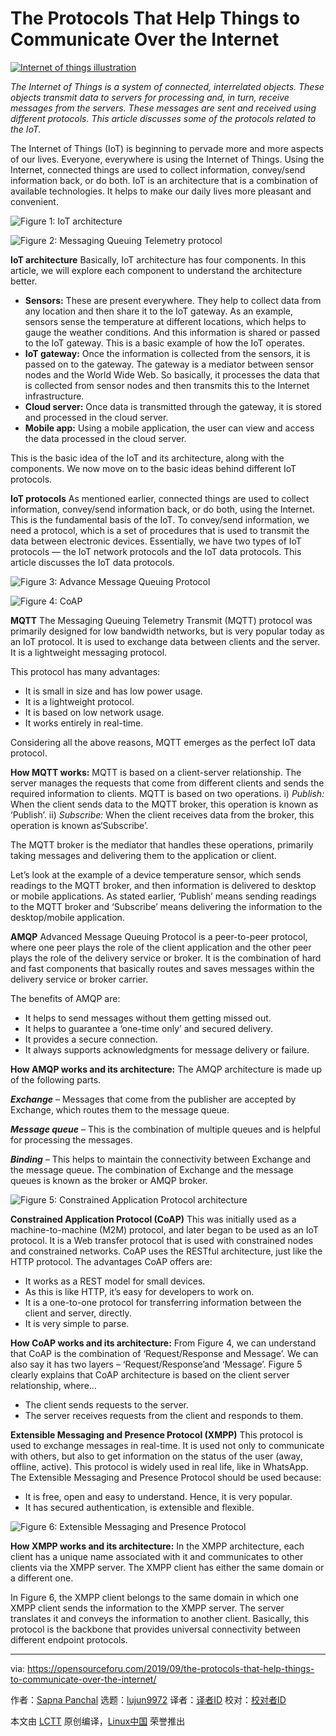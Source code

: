 [#]: collector: (lujun9972)
[#]: translator: ( )
[#]: reviewer: ( )
[#]: publisher: ( )
[#]: url: ( )
[#]: subject: (The Protocols That Help Things to Communicate Over the Internet)
[#]: via: (https://opensourceforu.com/2019/09/the-protocols-that-help-things-to-communicate-over-the-internet/)
[#]: author: (Sapna Panchal https://opensourceforu.com/author/sapna-panchal/)

The Protocols That Help Things to Communicate Over the Internet
======

[![][1]][2]

_The Internet of Things is a system of connected, interrelated objects. These objects transmit data to servers for processing and, in turn, receive messages from the servers. These messages are sent and received using different protocols. This article discusses some of the protocols related to the IoT._

The Internet of Things (IoT) is beginning to pervade more and more aspects of our lives. Everyone, everywhere is using the Internet of Things. Using the Internet, connected things are used to collect information, convey/send information back, or do both. IoT is an architecture that is a combination of available technologies. It helps to make our daily lives more pleasant and convenient.

![Figure 1: IoT architecture][3]

![Figure 2: Messaging Queuing Telemetry protocol][4]

**IoT architecture**
Basically, IoT architecture has four components. In this article, we will explore each component to understand the architecture better.

  * **Sensors:** These are present everywhere. They help to collect data from any location and then share it to the IoT gateway. As an example, sensors sense the temperature at different locations, which helps to gauge the weather conditions. And this information is shared or passed to the IoT gateway. This is a basic example of how the IoT operates.
  * **IoT gateway:** Once the information is collected from the sensors, it is passed on to the gateway. The gateway is a mediator between sensor nodes and the World Wide Web. So basically, it processes the data that is collected from sensor nodes and then transmits this to the Internet infrastructure.
  * **Cloud server:** Once data is transmitted through the gateway, it is stored and processed in the cloud server.
  * **Mobile app:** Using a mobile application, the user can view and access the data processed in the cloud server.



This is the basic idea of the IoT and its architecture, along with the components. We now move on to the basic ideas behind different IoT protocols.

**IoT protocols**
As mentioned earlier, connected things are used to collect information, convey/send information back, or do both, using the Internet. This is the fundamental basis of the IoT. To convey/send information, we need a protocol, which is a set of procedures that is used to transmit the data between electronic devices.
Essentially, we have two types of IoT protocols — the IoT network protocols and the IoT data protocols. This article discusses the IoT data protocols.

![Figure 3: Advance Message Queuing Protocol][5]

![Figure 4: CoAP][6]

**MQTT**
The Messaging Queuing Telemetry Transmit (MQTT) protocol was primarily designed for low bandwidth networks, but is very popular today as an IoT protocol. It is used to exchange data between clients and the server. It is a lightweight messaging protocol.

This protocol has many advantages:

  * It is small in size and has low power usage.
  * It is a lightweight protocol.
  * It is based on low network usage.
  * It works entirely in real-time.



Considering all the above reasons, MQTT emerges as the perfect IoT data protocol.

**How MQTT works:** MQTT is based on a client-server relationship. The server manages the requests that come from different clients and sends the required information to clients. MQTT is based on two operations.
i) _Publish:_ When the client sends data to the MQTT broker, this operation is known as ‘Publish’.
ii) _Subscribe:_ When the client receives data from the broker, this operation is known as‘Subscribe’.

The MQTT broker is the mediator that handles these operations, primarily taking messages and delivering them to the application or client.

Let’s look at the example of a device temperature sensor, which sends readings to the MQTT broker, and then information is delivered to desktop or mobile applications. As stated earlier, ‘Publish’ means sending readings to the MQTT broker and ‘Subscribe’ means delivering the information to the desktop/mobile application.

**AMQP**
Advanced Message Queuing Protocol is a peer-to-peer protocol, where one peer plays the role of the client application and the other peer plays the role of the delivery service or broker. It is the combination of hard and fast components that basically routes and saves messages within the delivery service or broker carrier.

The benefits of AMQP are:

  * It helps to send messages without them getting missed out.
  * It helps to guarantee a ‘one-time only’ and secured delivery.
  * It provides a secure connection.
  * It always supports acknowledgments for message delivery or failure.



**How AMQP works and its architecture:** The AMQP architecture is made up of the following parts.

_**Exchange**_ – Messages that come from the publisher are accepted by Exchange, which routes them to the message queue.

_**Message queue**_ – This is the combination of multiple queues and is helpful for processing the messages.

_**Binding**_ – This helps to maintain the connectivity between Exchange and the message queue.
The combination of Exchange and the message queues is known as the broker or AMQP broker.

![Figure 5: Constrained Application Protocol architecture][7]

**Constrained Application Protocol (CoAP)**
This was initially used as a machine-to-machine (M2M) protocol, and later began to be used as an IoT protocol. It is a Web transfer protocol that is used with constrained nodes and constrained networks. CoAP uses the RESTful architecture, just like the HTTP protocol.
The advantages CoAP offers are:

  * It works as a REST model for small devices.
  * As this is like HTTP, it’s easy for developers to work on.
  * It is a one-to-one protocol for transferring information between the client and server, directly.
  * It is very simple to parse.



**How CoAP works and its architecture:** From Figure 4, we can understand that CoAP is the combination of ‘Request/Response and Message’. We can also say it has two layers – ‘Request/Response’and ‘Message’.
Figure 5 clearly explains that CoAP architecture is based on the client server relationship, where…

  * The client sends requests to the server.
  * The server receives requests from the client and responds to them.



**Extensible Messaging and Presence Protocol (XMPP)**
This protocol is used to exchange messages in real-time. It is used not only to communicate with others, but also to get information on the status of the user (away, offline, active). This protocol is widely used in real life, like in WhatsApp.
The Extensible Messaging and Presence Protocol should be used because:

  * It is free, open and easy to understand. Hence, it is very popular.
  * It has secured authentication, is extensible and flexible.



![Figure 6: Extensible Messaging and Presence Protocol][8]

**How XMPP works and its architecture:** In the XMPP architecture, each client has a unique name associated with it and communicates to other clients via the XMPP server. The XMPP client has either the same domain or a different one.

In Figure 6, the XMPP client belongs to the same domain in which one XMPP client sends the information to the XMPP server. The server translates it and conveys the information to another client.
Basically, this protocol is the backbone that provides universal connectivity between different endpoint protocols.

--------------------------------------------------------------------------------

via: https://opensourceforu.com/2019/09/the-protocols-that-help-things-to-communicate-over-the-internet/

作者：[Sapna Panchal][a]
选题：[lujun9972][b]
译者：[译者ID](https://github.com/译者ID)
校对：[校对者ID](https://github.com/校对者ID)

本文由 [LCTT](https://github.com/LCTT/TranslateProject) 原创编译，[Linux中国](https://linux.cn/) 荣誉推出

[a]: https://opensourceforu.com/author/sapna-panchal/
[b]: https://github.com/lujun9972
[1]: https://i0.wp.com/opensourceforu.com/wp-content/uploads/2019/09/Internet-of-things-illustration.jpg?resize=696%2C439&ssl=1 (Internet of things illustration)
[2]: https://i0.wp.com/opensourceforu.com/wp-content/uploads/2019/09/Internet-of-things-illustration.jpg?fit=1125%2C710&ssl=1
[3]: https://i2.wp.com/opensourceforu.com/wp-content/uploads/2019/09/Figure-1-IoT-architecture.jpg?resize=350%2C133&ssl=1
[4]: https://i0.wp.com/opensourceforu.com/wp-content/uploads/2019/09/Figure-2-Messaging-Queuing-Telemetry-Transmit-protocol.jpg?resize=350%2C206&ssl=1
[5]: https://i0.wp.com/opensourceforu.com/wp-content/uploads/2019/09/Figure-3-Advance-Message-Queuing-Protocol.jpg?resize=350%2C160&ssl=1
[6]: https://i0.wp.com/opensourceforu.com/wp-content/uploads/2019/09/Figure-4-CoAP.jpg?resize=350%2C84&ssl=1
[7]: https://i0.wp.com/opensourceforu.com/wp-content/uploads/2019/09/Figure-5-Constrained-Application-Protocol-architecture.jpg?resize=350%2C224&ssl=1
[8]: https://i1.wp.com/opensourceforu.com/wp-content/uploads/2019/09/Figure-6-Extensible-Messaging-and-Presence-Protocol.jpg?resize=350%2C46&ssl=1
